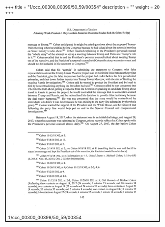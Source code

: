 +++
title = "1/ccc_00300_00399/50_59/00354"
description = ""
weight = 20
+++

<table style="border:2px solid black;max-width:800px;max-height:800px;" 
><tr><td>
<img class="center-fit-jpg"
src="/jpg_/jpg_mueller_report_searchable_354.jpg">
1/ccc_00300_00399/50_59/00354
</img></td></tr></table>
